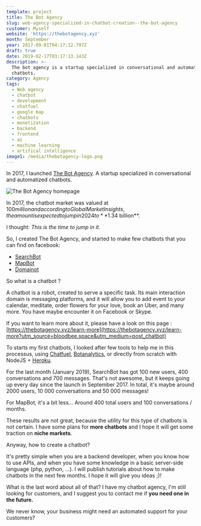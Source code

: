 ```yaml
---
template: project
title: The Bot Agency
slug: web-agency-specialized-in-chatbot-creation--the-bot-agency
customer: Myself
website: 'https://thebotagency.xyz'
month: September
year: 2017-09-01T04:17:12.797Z
draft: true
date: 2019-02-17T03:17:13.143Z
description: >-
  The bot agency is a startup specialized in conversational and automatized
  chatbots.
category: Agency
tags:
  - Web agency
  - chatbot
  - development
  - chatfuel
  - google map
  - chatbots
  - monetization
  - backend
  - frontend
  - ai
  - machine learning
  - artifical intelligence
image1: /media/thebotagency-logo.png
---
```

In 2017, I launched [The Bot Agency](https://thebotagency.xyz). A startup specialized in conversational and automatized chatbots.

![The Bot Agency homepage](/media/capture-d’écran-9-.png)

In 2017, the chatbot market was valued at $100 million and according to Global Market Insights, the amount is expected to jump in 2024 to **$1.34 billion**. 

I thought: _This is the time to jump in it_.

So, I created The Bot Agency, and started to make few chatbots that you can find on facebook:

* [SearchBot](https://www.facebook.com/SearchBotTBA/)
* [MapBot](https://www.facebook.com/MapbotTBA/)
* [Domainot](https://www.facebook.com/domainotTBA/)

So what is a chatbot ?

A chatbot is a robot, created to serve a specific task. Its main interaction domain is messaging platforms, and it will allow you to add event to your calendar, meditate, order flowers for your love, book an Uber, and many more. You have maybe encounter it on Facebook or Skype.

If you want to learn more about it, please have a look on this page : [https://thebotagency.xyz/learn-more](https://thebotagency.xyz/learn-more?utm_source=bloodbee.space&utm_medium=post_chatbot)

To starts my first chatbots, I looked after few tools to help me in this processus, using [Chatfuel](https://chatfuel.com), [Botanalytics](https://botanalytics.co), or directly from scratch with NodeJS + [Heroku](https://heroku.com).

For the last month (January 2019), SearchBot has got 100 new users, 400 conversations and 700 messages. That's not awesome, but it keeps going up every day since the launch in September 2017. In total, it's maybe around 2000 users, 10 000 conversations and 50 000 messages!

For MapBot, it's a bit less... Around 400 total users and 100 conversations / months. 

These results are not great, because the utility for this type of chatbots is not certain. I have some plans for **more chatbots** and I hope it will get some traction on **niche markets**.

Anyway, how to create a chatbot?

It's pretty simple when you are a backend developer, when you know how to use APIs, and when you have some knowledge in a basic server-side language (php, python, ...). I will publish tutorials about how to make chatbots in the next few months. I hope it will give you ideas ;)!

What is the last word about all of that? I have my chatbot agency, I'm still looking for customers, and I suggest you to contact me if **you need one in the future.**

We never know, your business might need an automated support for your customers?

